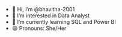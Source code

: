 - 👋 Hi, I’m @bhavitha-2001
- 👀 I’m interested in Data Analyst
- 🌱 I’m currently learning SQL and Power BI
- 😄 Pronouns: She/Her

<!---
bhavitha-2001/bhavitha-2001 is a ✨ special ✨ repository because its `README.md` (this file) appears on your GitHub profile.
You can click the Preview link to take a look at your changes.
--->
